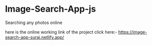 # Image-Search-App-js
Searching any photos online 

here is the online working link of the project
click here:- https://image-search-app-suraj.netlify.app/
